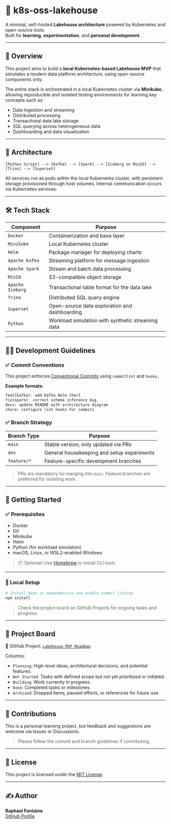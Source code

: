 # 🧪 k8s-oss-lakehouse

A minimal, self-hosted **Lakehouse architecture** powered by Kubernetes and open-source tools.  
Built for **learning**, **experimentation**, and **personal development**.

---

## 📌 Overview

This project aims to build a **local Kubernetes-based Lakehouse MVP** that simulates a modern data platform architecture, using open-source components only.

The entire stack is orchestrated in a local Kubernetes cluster via **Minikube**, allowing reproducible and isolated testing environments for learning key concepts such as:

- Data ingestion and streaming
- Distributed processing
- Transactional data lake storage
- SQL querying across heterogeneous data
- Dashboarding and data visualization

---

## 💠 Architecture

```
[Python Script] --> [Kafka] --> [Spark] --> [Iceberg on MinIO] --> [Trino] --> [Superset]
```

All services run as pods within the local Kubernetes cluster, with persistent storage provisioned through host volumes. Internal communication occurs via Kubernetes services.

---

## 🛠️ Tech Stack

| Component        | Purpose                                               |
|------------------|--------------------------------------------------------|
| `Docker`         | Containerization and base layer                       |
| `Minikube`       | Local Kubernetes cluster                              |
| `Helm`           | Package manager for deploying charts                  |
| `Apache Kafka`   | Streaming platform for message ingestion              |
| `Apache Spark`   | Stream and batch data processing                      |
| `MinIO`          | S3-compatible object storage                          |
| `Apache Iceberg` | Transactional table format for the data lake          |
| `Trino`          | Distributed SQL query engine                          |
| `Superset`       | Open-source data exploration and dashboarding         |
| `Python`         | Workload simulation with synthetic streaming data     |

---

## 🧑‍💻 Development Guidelines

### ✅ Commit Conventions

This project enforces [Conventional Commits](https://www.conventionalcommits.org/en/v1.0.0/) using `commitlint` and `husky`.

**Example formats:**
```bash
feat(kafka): add Kafka Helm chart
fix(spark): correct schema inference bug
docs: update README with architecture diagram
chore: configure lint hooks for commits
```

### ✅ Branch Strategy

| Branch Type   | Purpose                                    |
|---------------|--------------------------------------------|
| `main`        | Stable version, only updated via PRs       |
| `dev`         | General housekeeping and setup experiments |
| `feature/*`   | Feature-specific development branches      |

> PRs are mandatory for merging into `main`. Feature branches are preferred for isolating work.

---

## 🚀 Getting Started

### ✅ Prerequisites

- Docker
- Git
- Minikube
- Helm
- Python (for workload simulation)
- macOS, Linux, or WSL2-enabled Windows

> 📦 Optional: Use [Homebrew](https://brew.sh/) to install CLI tools

---

### 🔧 Local Setup

```bash
# Install Node.js dependencies and enable commit linting
npm install
```

> Check the project board on GitHub Projects for ongoing tasks and progress.

---

## 📁 Project Board

📌 GitHub Project: [`Lakehouse MVP Roadmap`](https://github.com/users/fontaine-raphael/projects/2/views/1)

Columns:

- `Planning`: High-level ideas, architectural decisions, and potential features.
- `Not Started`: Tasks with defined scope but not yet prioritized or initiated.
- `Building`: Work currently in progress.
- `Done`: Completed tasks or milestones.
- `Archived`: Dropped items, paused efforts, or references for future use.

---

## 🤝 Contributions

This is a personal learning project, but feedback and suggestions are welcome via Issues or Discussions.

> Please follow the commit and branch guidelines if contributing.

---

## 🪪 License

This project is licensed under the [MIT License](./LICENSE).

---

## ✍️ Author

**Raphael Fontaine**  
[GitHub Profile](https://github.com/fontaine-raphael)
